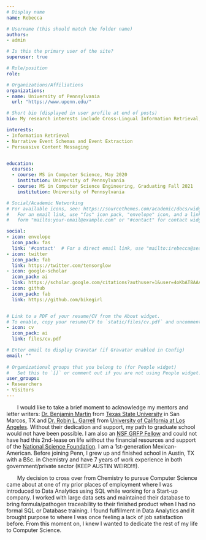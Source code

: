 ```yaml
---
# Display name
name: Rebecca 

# Username (this should match the folder name)
authors:
- admin

# Is this the primary user of the site?
superuser: true

# Role/position
role:  

# Organizations/Affiliations
organizations:
- name: University of Pennsylvania
  url: "https://www.upenn.edu/"

# Short bio (displayed in user profile at end of posts)
bio: My research interests include Cross-Lingual Information Retrieval, Multilingual Information Retrieval, Event Extraction, Narrative Event Schemas, Personality Profiling, and Persuasive Content-Messaging.

interests:
- Information Retrieval
- Narrative Event Schemas and Event Extraction
- Persuasive Content Messaging


education:
  courses:
  - course: MS in Computer Science, May 2020
    institution: University of Pennsylvania
  - course: MS in Computer Science Engineering, Graduating Fall 2021
    institution: University of Pennsylvania

# Social/Academic Networking
# For available icons, see: https://sourcethemes.com/academic/docs/widgets/#icons
#   For an email link, use "fas" icon pack, "envelope" icon, and a link in the
#   form "mailto:your-email@example.com" or "#contact" for contact widget.

social:
- icon: envelope
  icon_pack: fas
  link: '#contact'  # For a direct email link, use "mailto:irebecca@seas.upenn.edu".
- icon: twitter
  icon_pack: fab
  link: https://twitter.com/tensorglow
- icon: google-scholar
  icon_pack: ai
  link: https://scholar.google.com/citations?authuser=1&user=4oKbAT8AAAAJ
- icon: github
  icon_pack: fab
  link: https://github.com/bikegirl


# Link to a PDF of your resume/CV from the About widget.
# To enable, copy your resume/CV to `static/files/cv.pdf` and uncomment the lines below.
- icon: cv
  icon_pack: ai
  link: files/cv.pdf

# Enter email to display Gravatar (if Gravatar enabled in Config)
email: ""
  
# Organizational groups that you belong to (for People widget)
#   Set this to `[]` or comment out if you are not using People widget.  
user_groups:
- Researchers
- Visitors
---
```


<!-- &emsp;&emsp;I am a 3rd-year CS PhD Student studying Natural Language Processing at the [University of Pennsylvania](https://www.seas.upenn.edu/). -->

<!-- &emsp;&emsp;I am so very proud to have [Dr. Chris Callison-Burch](https://www.cis.upenn.edu/~ccb/) as my advisor from the School of Engineering and Applied Science and [Dr. Emily Falk](https://www.asc.upenn.edu/people/faculty/emily-falk-phd) as my collaborator advisor from the school of Annenberg for Communication.  --> 

<!-- Daughter to Mexican immigrants of indigenous-Aztec descent, I am a 1st-generation U.S. Citizen, the first in my family to be attending University, and the first woman to be educated in our family in over 4 generations (that we have record for). and worked in the private sector for 7 years-->  

&emsp;&emsp;I would like to take a brief moment to acknowledge my mentors and letter writers: [Dr. Benjamin Martin](https://www.txstate.edu/chemistry/people/faculty-alpha/martin.html) from [Texas State University](https://www.txstate.edu/) in San Marcos, TX and [Dr. Robin L. Garrell](https://www.chemistry.ucla.edu/directory/garrell-robin-l) from [University of California at Los Angeles](http://www.ucla.edu/).  Without their dedication and support, my path to graduate school would not have been possible.  I am also an [NSF GRFP Fellow](https://www.fastlane.nsf.gov/grfp/AwardeeList.do?method=loadAwardeeList) and could not have had this 2nd-lease on life without the financial resources and support of the [National Science Foundation](https://www.nsf.gov/publications/pub_summ.jsp?WT.z_pims_id=6201&ods_key=nsf18573).  I am a 1st-generation Mexican-American. Before joining Penn, I grew up and finished school in Austin, TX with a BSc. in Chemistry and have 7 years of work experience in both government/private sector (KEEP AUSTIN WEIRD!!!).

&emsp;&emsp;My decision to cross over from Chemistry to pursue Computer Science came about at one of my prior places of employment where I was introduced to Data Analytics using SQL while working for a Start-up company.  I worked with large data sets and maintained their database to bring formula/pathogen traceability to their finished product when I had no formal SQL or Database training. I found fulfillment in Data Analytics and it brought purpose to where I was once feeling a lack of job satisfaction before.  From this moment on, I knew I wanted to dedicate the rest of my life to Computer Science.  
